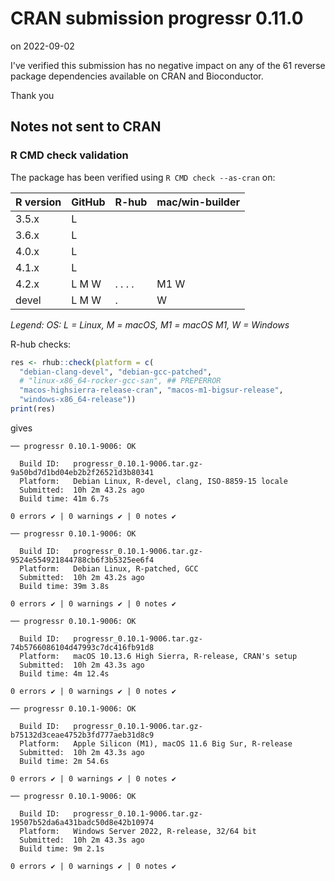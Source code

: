 # CRAN submission progressr 0.11.0

on 2022-09-02

I've verified this submission has no negative impact on any of the 61 reverse package dependencies available on CRAN and Bioconductor.

Thank you


## Notes not sent to CRAN

### R CMD check validation

The package has been verified using `R CMD check --as-cran` on:

| R version     | GitHub | R-hub    | mac/win-builder |
| ------------- | ------ | -------- | --------------- |
| 3.5.x         | L      |          |                 |
| 3.6.x         | L      |          |                 |
| 4.0.x         | L      |          |                 |
| 4.1.x         | L      |          |                 |
| 4.2.x         | L M W  | . . . .  | M1 W            |
| devel         | L M W  | .        |    W            |

*Legend: OS: L = Linux, M = macOS, M1 = macOS M1, W = Windows*


R-hub checks:

```r
res <- rhub::check(platform = c(
  "debian-clang-devel", "debian-gcc-patched",
  # "linux-x86_64-rocker-gcc-san", ## PREPERROR
  "macos-highsierra-release-cran", "macos-m1-bigsur-release",
  "windows-x86_64-release"))
print(res)
```

gives

```
── progressr 0.10.1-9006: OK

  Build ID:   progressr_0.10.1-9006.tar.gz-9a50bd7d1bd04eb2b2f26521d3b80341
  Platform:   Debian Linux, R-devel, clang, ISO-8859-15 locale
  Submitted:  10h 2m 43.2s ago
  Build time: 41m 6.7s

0 errors ✔ | 0 warnings ✔ | 0 notes ✔

── progressr 0.10.1-9006: OK

  Build ID:   progressr_0.10.1-9006.tar.gz-9524e554921844788cb6f3b5325ee6f4
  Platform:   Debian Linux, R-patched, GCC
  Submitted:  10h 2m 43.2s ago
  Build time: 39m 3.8s

0 errors ✔ | 0 warnings ✔ | 0 notes ✔

── progressr 0.10.1-9006: OK

  Build ID:   progressr_0.10.1-9006.tar.gz-74b5766086104d47993c7dc416fb91d8
  Platform:   macOS 10.13.6 High Sierra, R-release, CRAN's setup
  Submitted:  10h 2m 43.3s ago
  Build time: 4m 12.4s

0 errors ✔ | 0 warnings ✔ | 0 notes ✔

── progressr 0.10.1-9006: OK

  Build ID:   progressr_0.10.1-9006.tar.gz-b75132d3ceae4752b3fd777aeb31d8c9
  Platform:   Apple Silicon (M1), macOS 11.6 Big Sur, R-release
  Submitted:  10h 2m 43.3s ago
  Build time: 2m 54.6s

0 errors ✔ | 0 warnings ✔ | 0 notes ✔

── progressr 0.10.1-9006: OK

  Build ID:   progressr_0.10.1-9006.tar.gz-19507b52da6a431badc50d8e42b10974
  Platform:   Windows Server 2022, R-release, 32/64 bit
  Submitted:  10h 2m 43.3s ago
  Build time: 9m 2.1s

0 errors ✔ | 0 warnings ✔ | 0 notes ✔
```
